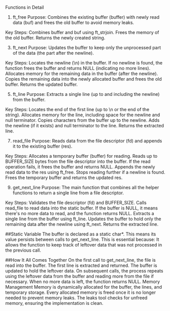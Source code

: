 Functions in Detail
1. ft_free
Purpose: Combines the existing buffer (buffer) with newly read data (buf) and frees the old buffer to avoid memory leaks.

Key Steps:
Combines buffer and buf using ft_strjoin.
Frees the memory of the old buffer.
Returns the newly created string.


3. ft_next
Purpose: Updates the buffer to keep only the unprocessed part of the data (the part after the newline).

Key Steps:
Locates the newline (\n) in the buffer.
If no newline is found, the function frees the buffer and returns NULL (indicating no more lines).
Allocates memory for the remaining data in the buffer (after the newline).
Copies the remaining data into the newly allocated buffer and frees the old buffer.
Returns the updated buffer.


5. ft_line
Purpose: Extracts a single line (up to and including the newline) from the buffer.

Key Steps:
Locates the end of the first line (up to \n or the end of the string).
Allocates memory for the line, including space for the newline and null terminator.
Copies characters from the buffer up to the newline.
Adds the newline (if it exists) and null terminator to the line.
Returns the extracted line.


7. read_file
Purpose: Reads data from the file descriptor (fd) and appends it to the existing buffer (res).

Key Steps:
Allocates a temporary buffer (buffer) for reading.
Reads up to BUFFER_SIZE bytes from the file descriptor into the buffer.
If the read operation fails, it frees the buffer and returns NULL.
Appends the newly read data to the res using ft_free.
Stops reading further if a newline is found.
Frees the temporary buffer and returns the updated res.


9. get_next_line
Purpose: The main function that combines all the helper functions to return a single line from a file descriptor.

Key Steps:
Validates the file descriptor (fd) and BUFFER_SIZE.
Calls read_file to read data into the static buffer.
If the buffer is NULL, it means there's no more data to read, and the function returns NULL.
Extracts a single line from the buffer using ft_line.
Updates the buffer to hold only the remaining data after the newline using ft_next.
Returns the extracted line.


##Static Variable
The buffer is declared as a static char*. This means its value persists between calls to get_next_line. This is essential because:
It allows the function to keep track of leftover data that was not processed in the previous call.

##How It All Comes Together
On the first call to get_next_line, the file is read into the buffer.
The first line is extracted and returned. The buffer is updated to hold the leftover data.
On subsequent calls, the process repeats using the leftover data from the buffer and reading more from the file if necessary.
When no more data is left, the function returns NULL.
Memory Management
Memory is dynamically allocated for the buffer, the lines, and temporary storage.
Every allocated memory is freed once it is no longer needed to prevent memory leaks.
The leaks tool checks for unfreed memory, ensuring the implementation is clean.

